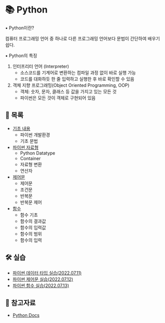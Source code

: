 # 📚 Python

▪ Python이란?

컴퓨터 프로그래밍 언어 중 하나로 다른 프로그래밍 언어보다 문법이 간단하여 배우기 쉽다.

▪ Python의 특징

1. 인터프리터 언어 (Interpreter)
   - 소스코드를 기계어로 변환하는 컴파일 과정 없이 바로 실행 가능
   - 코드를 대화하듯 한 줄 입력하고 실행한 후 바로 확인할 수 있음
2. 객체 지향 프로그래밍(Object Oriented Programming, OOP)
   - 객체: 숫자, 문자, 클래스 등 값을 가지고 있는 모든 것
   - 파이썬은 모든 것이 객체로 구현되어 있음



## 📃 목록

- [기초 내용](https://github.com/hyejinny97/TIL/blob/master/Python/base.md)
  - 파이썬 개발환경
  - 기초 문법
- [파이썬 자료형](https://github.com/hyejinny97/TIL/blob/master/Python/datatype.md)
  - Python Datatype
  - Container
  - 자료형 변환
  - 연산자
- [제어문](https://github.com/hyejinny97/TIL/blob/master/Python/control_statement.md)
  - 제어문
  - 조건문
  - 반복문
  - 반복문 제어
- [함수](https://github.com/hyejinny97/TIL/blob/master/Python/function.md)
  - 함수 기초
  - 함수의 결과값
  - 함수의 입력값
  - 함수의 범위
  - 함수의 입력


## 🛠 실습
- [파이썬 데이터 타입 실습(2022.07.11)](https://github.com/hyejinny97/TIL/tree/master/Python/practice/practice_01.py)
- [파이썬 제어문 실습(2022.07.12)](https://github.com/hyejinny97/TIL/tree/master/Python/practice/practice_02.py)
- [파이썬 함수 실습(2022.07.13)](https://github.com/hyejinny97/TIL/tree/master/Python/practice/practice_03.py)



## 🔎 참고자료
- [Python Docs](https://docs.python.org/ko/3/)